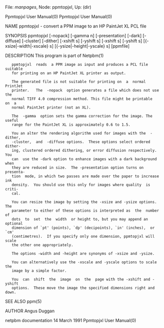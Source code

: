 File: *manpages*,  Node: ppmtopjxl,  Up: (dir)

Ppmtopjxl User Manual(0)                              Ppmtopjxl User Manual(0)



NAME
       ppmtopjxl - convert a PPM image to an HP PaintJet XL PCL file


SYNOPSIS
       ppmtopjxl  [-nopack]  [-gamma  n]  [-presentation]  [-dark]  [-diffuse]
       [-cluster] [-dither] [-xshift s] [-yshift s] [-xshift  s]  [-yshift  s]
       [{-xsize|-width|-xscale} s] [{-ysize|-height|-yscale} s] [ppmfile]


DESCRIPTION
       This program is part of Netpbm(1)

       ppmtopjxl  reads  a PPM image as input and produces a PCL file suitable
       for printing on an HP PaintJet XL printer as output.

       The generated file is not suitable for printing on  a  normal  PrintJet
       printer.   The  -nopack  option generates a file which does not use the
       normal TIFF 4.0 compression method. This file might be printable  on  a
       normal PaintJet printer (not an XL).

       The  -gamma  option sets the gamma correction for the image. The useful
       range for the PaintJet XL is approximately 0.6 to 1.5.

       You an alter the rendering algorithm used for images with the  -dither,
       -cluster,  and  -diffuse options.  These options select ordered dither-
       ing, clustered ordered dithering, or error diffusion respectively.  You
       can  use the -dark option to enhance images with a dark background when
       they are reduced in size.  The -presentation option turns on  presenta-
       tion  mode, in which two passes are made over the paper to increase ink
       density.  You should use this only for images where quality  is  criti-
       cal.

       You can resize the image by setting the -xsize and -ysize options.  The
       parameter to either of these options is interpreted as  the  number  of
       dots  to  set  the  width  or height to, but you may append an optional
       dimension of `pt' (points), `dp' (decipoints), `in' (inches),  or  `cm'
       (centimetres).  If you specify only one dimension, ppmtopjxl will scale
       the other one appropriately.

       The options -width and -height are synonyms of -xsize and -ysize.

       You can alternatively use the -xscale and -yscale options to scale  the
       image by a simple factor.

       You  can  shift  the  image  on  the  page with the -xshift and -yshift
       options.  These move the image the specified dimensions right and down.


SEE ALSO
       ppm(5)



AUTHOR
       Angus Duggan



netpbm documentation             14 March 1991        Ppmtopjxl User Manual(0)
